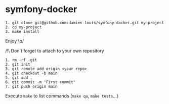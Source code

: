 # symfony-docker

```
1. git clone git@github.com:damien-louis/symfony-docker.git my-project
2. cd my-project
3. make install
```
Enjoy \o/

/!\ Don't forget to attach to your own repository
```
1. rm -rf .git
2. git init
3. git remote add origin <your repo>
4. git checkout -b main
5. git add .
6. git commit -m "First commit"
7. git push origin main
```

Execute `make` to list commands (`make qa`, `make tests`...)
